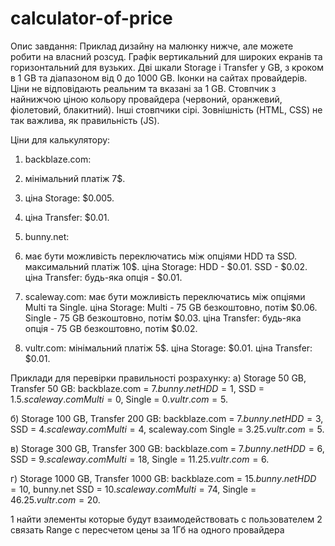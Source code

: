 # calculator-of-price

<!-- Техническое задание -->

Опис завдання: Приклад дизайну на малюнку нижче, але можете робити на власний
розсуд. Графік вертикальний для широких екранів та горизонтальний для вузьких.
Дві шкали Storage і Transfer у GB, з кроком в 1 GB та діапазоном від 0 до 1000
GB. Іконки на сайтах провайдерів. Ціни не відповідають реальним та вказані за 1
GB. Стовпчик з найнижчою ціною кольору провайдера (червоний, оранжевий,
фіолетовий, блакитний). Інші стовпчики сірі. Зовнішність (HTML, CSS) не так
важлива, як правильність (JS).

Ціни для калькулятору:

1. backblaze.com:
2. мінімальний платіж 7$.
3. ціна Storage: $0.005.
4. ціна Transfer: $0.01.

5. bunny.net:
6. має бути можливість переключатись між опціями HDD та SSD. максимальний платіж
   10$. ціна Storage: HDD - $0.01. SSD - $0.02. ціна Transfer: будь-яка опція -
   $0.01.

7) scaleway.com: має бути можливість переключатись між опціями Multi та Single.
   ціна Storage: Multi - 75 GB безкоштовно, потім $0.06. Single - 75 GB
   безкоштовно, потім $0.03. ціна Transfer: будь-яка опція - 75 GB безкоштовно,
   потім $0.02.

1) vultr.com: мінімальний платіж 5$. ціна Storage: $0.01. ціна Transfer: $0.01.

Приклади для перевірки правильності розрахунку: а) Storage 50 GB, Transfer 50
GB: backblaze.com = 7$.
bunny.net HDD = 1$, SSD = 1.5$.
scaleway.com Multi = 0$,
Single = 0$.
vultr.com = 5$.

б) Storage 100 GB, Transfer 200 GB: backblaze.com = 7$.
bunny.net HDD = 3$, SSD =
4$.
scaleway.com Multi = 4$, scaleway.com Single = 3.25$.
vultr.com = 5$.

в) Storage 300 GB, Transfer 300 GB: backblaze.com = 7$.
bunny.net HDD = 6$, SSD =
9$.
scaleway.com Multi = 18$, Single = 11.25$.
vultr.com = 6$.

г) Storage 1000 GB, Transfer 1000 GB: backblaze.com = 15$.
bunny.net HDD = 10$,
bunny.net SSD = 10$.
scaleway.com Multi = 74$, Single = 46.25$.
vultr.com = 20$.

<!-- порядок действий -->

1 найти элементы которые будут взаимодействовать с пользователем 2 связать Range
с пересчетом цены за 1Гб на одного провайдера
